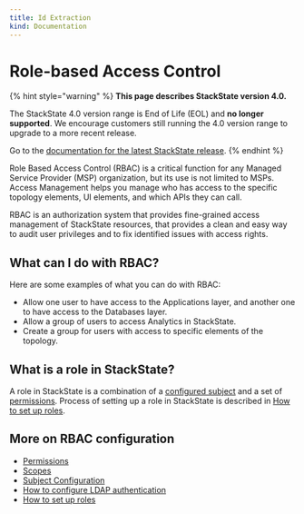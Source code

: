 ```yaml
---
title: Id Extraction
kind: Documentation
---
```


# Role-based Access Control

{% hint style="warning" %}
**This page describes StackState version 4.0.**

The StackState 4.0 version range is End of Life \(EOL\) and **no longer supported**. We encourage customers still running the 4.0 version range to upgrade to a more recent release.

Go to the [documentation for the latest StackState release](https://docs.stackstate.com/).
{% endhint %}

Role Based Access Control \(RBAC\) is a critical function for any Managed Service Provider \(MSP\) organization, but its use is not limited to MSPs. Access Management helps you manage who has access to the specific topology elements, UI elements, and which APIs they can call.

RBAC is an authorization system that provides fine-grained access management of StackState resources, that provides a clean and easy way to audit user privileges and to fix identified issues with access rights.

## What can I do with RBAC?

Here are some examples of what you can do with RBAC:

* Allow one user to have access to the Applications layer, and another one to have access to the Databases layer.
* Allow a group of users to access Analytics in StackState.
* Create a group for users with access to specific elements of the topology.

## What is a role in StackState?

A role in StackState is a combination of a [configured subject](../configure/subject_configuration.md) and a set of [permissions](../configure/permissions.md). Process of setting up a role in StackState is described in [How to set up roles](../configure/how_to_set_up_roles.md).

## More on RBAC configuration

* [Permissions](../configure/permissions.md)
* [Scopes](../configure/scopes_in_rbac.md)
* [Subject Configuration](../configure/subject_configuration.md)
* [How to configure LDAP authentication](../configure/how_to_configure_ldap_authentication.md)
* [How to set up roles](../configure/how_to_set_up_roles.md)


